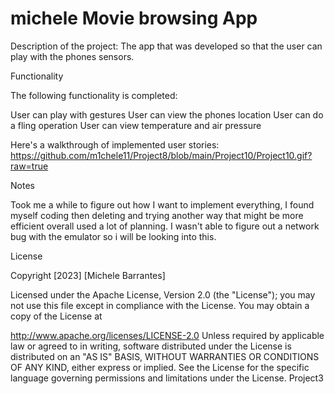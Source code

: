 # michele Movie browsing App
Description of the project: The app that was developed so that the user can play with the phones sensors. 

Functionality

The following functionality is completed:

User can play with gestures
User can view the phones location
User can do a fling operation
User can view temperature and air pressure

Here's a walkthrough of implemented user stories: 
https://github.com/m1chele11/Project8/blob/main/Project10/Project10.gif?raw=true

[
](https://github.com/m1chele11/Project8/blob/main/Project10/Project10.gif?raw=true)
Notes

Took me a while to figure out how I want to implement everything, I found myself coding then deleting and trying another way that might be more efficient overall used a lot of planning. I wasn't able to figure out a network bug with the emulator so i will be looking into this. 

License

Copyright [2023] [Michele Barrantes]

Licensed under the Apache License, Version 2.0 (the "License"); you may not use this file except in compliance with the License. You may obtain a copy of the License at

http://www.apache.org/licenses/LICENSE-2.0
Unless required by applicable law or agreed to in writing, software distributed under the License is distributed on an "AS IS" BASIS, WITHOUT WARRANTIES OR CONDITIONS OF ANY KIND, either express or implied. See the License for the specific language governing permissions and limitations under the License. Project3
